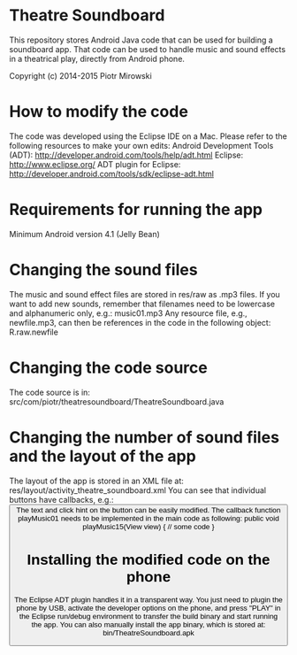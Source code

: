 # Theatre Soundboard
This repository stores Android Java code that can be used for building a soundboard app. That code can be used to handle music and sound effects in a theatrical play, directly from Android phone.

Copyright (c) 2014-2015 Piotr Mirowski

# How to modify the code 
The code was developed using the Eclipse IDE on a Mac. Please refer to the following resources to make your own edits:
Android Development Tools (ADT): http://developer.android.com/tools/help/adt.html
Eclipse: http://www.eclipse.org/
ADT plugin for Eclipse: http://developer.android.com/tools/sdk/eclipse-adt.html

# Requirements for running the app
Minimum Android version 4.1 (Jelly Bean)

# Changing the sound files
The music and sound effect files are stored in res/raw as .mp3 files.
If you want to add new sounds, remember that filenames need to be lowercase and alphanumeric only, e.g.: music01.mp3
Any resource file, e.g., newfile.mp3, can then be references in the code in the following object:
R.raw.newfile

# Changing the code source
The code source is in:
src/com/piotr/theatresoundboard/TheatreSoundboard.java

# Changing the number of sound files and the layout of the app
The layout of the app is stored in an XML file at:
res/layout/activity_theatre_soundboard.xml
You can see that individual buttons have callbacks, e.g.:
            <Button
                android:id="@+id/button01"
                android:layout_width="wrap_content"
                android:layout_height="wrap_content"
                android:hint="Music 01"
                android:onClick="playMusic01"
                android:text="Music 01" />
The text and click hint on the button can be easily modified.
The callback function playMusic01 needs to be implemented in the main code as following:
  public void playMusic15(View view) {
    // some code
  }

# Installing the modified code on the phone
The Eclipse ADT plugin handles it in a transparent way. You just need to plugin the phone by USB, activate the developer options on the phone, and press "PLAY" in the Eclipse run/debug environment to transfer the build binary and start running the app.
You can also manually install the app binary, which is stored at:
bin/TheatreSoundboard.apk
